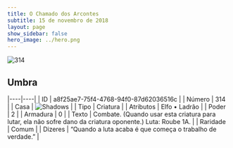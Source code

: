 ```yaml
---
title: O Chamado dos Arcontes
subtitle: 15 de novembro de 2018
layout: page
show_sidebar: false
hero_image: ../hero.png
---
```


![314](https://cdn.keyforgegame.com/media/card_front/pt/341_314_VHG44C64WFXQ_pt.png)

## Umbra

|----|----|
| ID | a8f25ae7-75f4-4768-94f0-87d62036516c |
| Número | 314 |
| Casa | ![Shadows](https://archonarcana.com/images/thumb/e/ee/Shadows.png/22px-Shadows.png "Sombras") |
| Tipo | Criatura |
| Atributos | Elfo • Ladrão |
| Poder | 2 |
| Armadura | 0 |
| Texto | Combate. (Quando usar esta criatura para lutar, ela não sofre dano da criatura oponente.) Luta: Roube 1A. |
| Raridade | Comum |
| Dizeres | “Quando a luta acaba é que começa  o trabalho de verdade.” |
